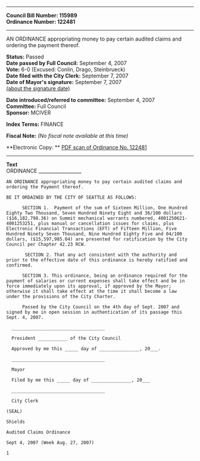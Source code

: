 * * * * *  
  
**Council Bill Number: [](#h0)[](#h2)115989**   
**Ordinance Number: 122481**  
  
* * * * *  
  
AN ORDINANCE appropriating money to pay certain audited claims and ordering the payment thereof.  
  
**Status:** Passed   
**Date passed by Full Council:** September 4, 2007   
**Vote:** 6-0 (Excused: Conlin, Drago, Steinbrueck)   
**Date filed with the City Clerk:** September 7, 2007   
**Date of Mayor's signature:** September 7, 2007   
[(about the signature date)](/~public/approvaldate.htm)   
  
  
**Date introduced/referred to committee:** September 4, 2007   
**Committee:** Full Council   
**Sponsor:** MCIVER   
  
**Index Terms:** FINANCE  
  
**Fiscal Note:** *(No fiscal note available at this time)*  
  
**Electronic Copy: ** [PDF scan of Ordinance No. 122481](/~archives/Ordinances/Ord_122481.pdf)  
  
* * * * *  
  
**Text**  
    ORDINANCE __________________  
  
    AN ORDINANCE appropriating money to pay certain audited claims and  
    ordering the Payment thereof.  
  
    BE IT ORDAINED BY THE CITY OF SEATTLE AS FOLLOWS:  
  
          SECTION 1.  Payment of the sum of Sixteen Million, One Hundred  
    Eighty Two Thousand, Seven Hundred Ninety Eight and 36/100 dollars  
    ($16,182,798.36) on Summit mechanical warrants numbered, 4001250621-  
    4001253251, plus manual or cancellation issues for claims, plus  
    Electronic Financial Transactions (EFT) of Fifteen Million, Five  
    Hundred Ninety Seven Thousand, Nine Hundred Eighty Five and 04/100  
    dollars, ($15,597,985.04) are presented for ratification by the City  
    Council per Chapter 42.23 RCW.  
  
           SECTION 2. That any act consistent with the authority and  
    prior to the effective date of this ordinance is hereby ratified and  
    confirmed.  
  
          SECTION 3. This ordinance, being an ordinance required for the  
    payment of salaries or current expenses shall take effect and be in  
    force immediately upon its approval, if approved by the Mayor;  
    otherwise it shall take effect at the time it shall become a law  
    under the provisions of the City Charter.  
  
          Passed by the City Council on the 4th day of Sept. 2007 and  
    signed by me in open session in authentication of its passage this  
    Sept. 4, 2007.  
  
      ___________________________________  
  
      President ___________ of the City Council  
  
      Approved by me this _____ day of _______________, 20___.  
  
      ___________________________________  
  
      Mayor  
  
      Filed by me this _____ day of _______________, 20___  
  
      ___________________________________  
  
      City Clerk  
  
    (SEAL)  
  
    Shields  
  
    Audited Claims Ordinance  
  
    Sept 4, 2007 (Week Aug. 27, 2007)  
  
    1  
